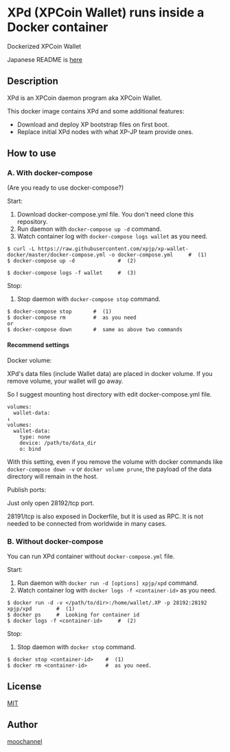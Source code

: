 # XPd (XPCoin Wallet) runs inside a Docker container

Dockerized XPCoin Wallet

Japanese README is [here](https://github.com/xpjp/xp-wallet-docker/blob/master/README.ja.md)

## Description

XPd is an XPCoin daemon program aka XPCoin Wallet.

This docker image contains XPd and some additional features:

- Download and deploy XP bootstrap files on first boot.
- Replace initial XPd nodes with what XP-JP team provide ones.

## How to use

### A. With docker-compose

(Are you ready to use docker-compose?)

Start:

1. Download docker-compose.yml file. You don't need clone this repository.
1. Run daemon with `docker-compose up -d` command.
1. Watch container log with `docker-compose logs wallet` as you need.

```shell
$ curl -L https://raw.githubusercontent.com/xpjp/xp-wallet-docker/master/docker-compose.yml -o docker-compose.yml     #  (1)
$ docker-compose up -d              #  (2)

$ docker-compose logs -f wallet     #  (3)
```

Stop:

1. Stop daemon with `docker-compose stop` command.

```shell
$ docker-compose stop       #  (1)
$ docker-compose rm         #  as you need
or
$ docker-compose down       #  same as above two commands
```

#### Recommend settings

Docker volume:

XPd's data files (include Wallet data) are placed in docker volume. If you remove volume, your wallet will go away.

So I suggest mounting host directory with edit docker-compose.yml file.

```
volumes:
  wallet-data:
↓
volumes:
  wallet-data:
    type: none
    device: /path/to/data_dir
    o: bind
```

With this setting, even if you remove the volume with docker commands like `docker-compose down -v` or `docker volume prune`, the payload of the data directory will remain in the host.

Publish ports:

Just only open 28192/tcp port.

28191/tcp is also exposed in Dockerfile, but it is used as RPC. It is not needed to be connected from worldwide in many cases.

### B. Without docker-compose

You can run XPd container without `docker-compose.yml` file.

Start:

1. Run daemon with `docker run -d [options] xpjp/xpd` command.
1. Watch container log with `docker logs -f <container-id>` as you need.

```shell
$ docker run -d -v </path/to/dir>:/home/wallet/.XP -p 28192:28192 xpjp/xpd        #  (1)
$ docker ps     #  Looking for container id
$ docker logs -f <container-id>     #  (2)
```

Stop:

1. Stop daemon with `docker stop` command.

```shell
$ docker stop <container-id>    #  (1)
$ docker rm <container-id>      #  as you need.
```

## License

[MIT](https://github.com/xpjp/xp-wallet-docker/blob/master/LICENSE)

## Author

[moochannel](https://github.com/moochannel)
